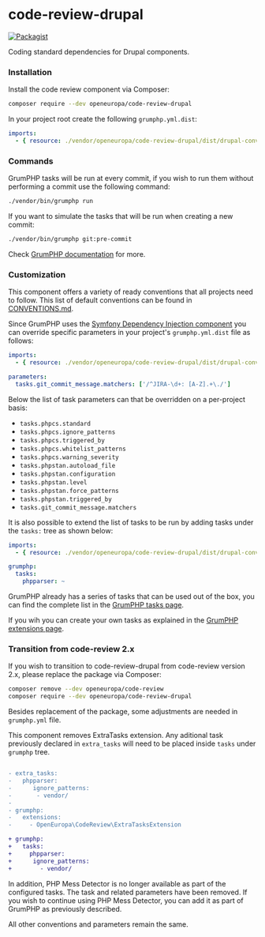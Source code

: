 # code-review-drupal
[![Packagist](https://img.shields.io/packagist/v/openeuropa/code-review-drupal.svg)](https://packagist.org/packages/openeuropa/code-review-drupal)

Coding standard dependencies for Drupal components.

### Installation
Install the code review component via Composer:

```bash
composer require --dev openeuropa/code-review-drupal
```

In your project root create the following `grumphp.yml.dist`:

```yaml
imports:
  - { resource: ./vendor/openeuropa/code-review-drupal/dist/drupal-conventions.yml }
```

### Commands

GrumPHP tasks will be run at every commit, if you wish to run them without performing a commit use the following command:

```bash
./vendor/bin/grumphp run
```

If you want to simulate the tasks that will be run when creating a new commit:

```bash
./vendor/bin/grumphp git:pre-commit
```

Check [GrumPHP documentation](https://github.com/phpro/grumphp/tree/master/doc) for more.

### Customization

This component offers a variety of ready conventions that all projects need to follow.
This list of default conventions can be found in [CONVENTIONS.md](CONVENTIONS.md).

Since GrumPHP uses the [Symfony Dependency Injection component](http://symfony.com/doc/current/components/dependency_injection.html)
you can override specific parameters in your project's `grumphp.yml.dist` file as follows:

```yaml
imports:
  - { resource: ./vendor/openeuropa/code-review-drupal/dist/drupal-conventions.yml }

parameters:
  tasks.git_commit_message.matchers: ['/^JIRA-\d+: [A-Z].+\./']
```

Below the list of task parameters can that be overridden on a per-project basis:

- `tasks.phpcs.standard`
- `tasks.phpcs.ignore_patterns`
- `tasks.phpcs.triggered_by`
- `tasks.phpcs.whitelist_patterns`
- `tasks.phpcs.warning_severity`
- `tasks.phpstan.autoload_file`
- `tasks.phpstan.configuration`
- `tasks.phpstan.level`
- `tasks.phpstan.force_patterns`
- `tasks.phpstan.triggered_by`
- `tasks.git_commit_message.matchers`

It is also possible to extend the list of tasks to be run by adding tasks under the `tasks:` tree as shown below:

```yaml
imports:
  - { resource: ./vendor/openeuropa/code-review-drupal/dist/drupal-conventions.yml }

grumphp:
  tasks:
    phpparser: ~
```

GrumPHP already has a series of tasks that can be used out of the box, you can find the complete list in the
[GrumPHP tasks page](https://github.com/phpro/grumphp/blob/v2.x/doc/tasks.md).

If you wih you can create your own tasks as explained in the [GrumPHP extensions page](https://github.com/phpro/grumphp/blob/v2.x/doc/extensions.md).

### Transition from code-review 2.x

If you wish to transition to code-review-drupal from code-review version 2.x, please replace the package via Composer:

```bash
composer remove --dev openeuropa/code-review
composer require --dev openeuropa/code-review-drupal
```

Besides replacement of the package, some adjustments are needed in `grumphp.yml` file.

This component removes ExtraTasks extension. Any aditional task previously declared in `extra_tasks` will need to be placed inside `tasks` under `grumphp` tree.

```diff yaml

- extra_tasks:
-   phpparser:
-      ignore_patterns:
-       - vendor/
-
- grumphp:
-   extensions:
-     - OpenEuropa\CodeReview\ExtraTasksExtension

+ grumphp:
+   tasks:
+     phpparser:
+      ignore_patterns:
+        - vendor/

```

In addition, PHP Mess Detector is no longer available as part of the configured tasks. The task and related parameters have been removed. If you wish to continue using PHP Mess Detector, you can add it as part of GrumPHP as previously described.

All other conventions and parameters remain the same.
